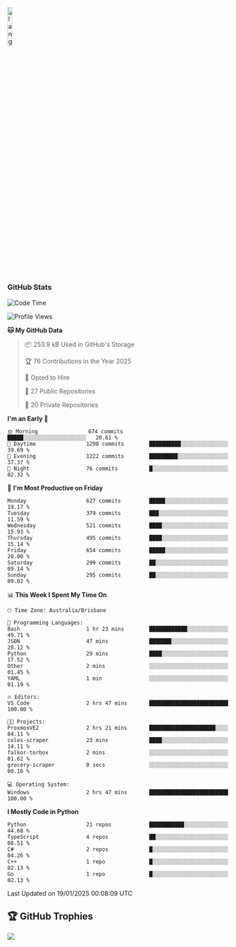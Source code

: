 <p align="left"><img width=15%" src="https://github.com/alansmathew/alansmathew/raw/master/lang.gif" alt="lang image here" /></p>

# <h3 align="left">GitHub Stats</h3>

<!--START_SECTION:waka-->
![Code Time](http://img.shields.io/badge/Code%20Time-555%20hrs%207%20mins-blue)

![Profile Views](http://img.shields.io/badge/Profile%20Views-19-blue)

**🐱 My GitHub Data** 

> 📦 253.9 kB Used in GitHub's Storage 
 > 
> 🏆 76 Contributions in the Year 2025
 > 
> 💼 Opted to Hire
 > 
> 📜 27 Public Repositories 
 > 
> 🔑 20 Private Repositories 
 > 
**I'm an Early 🐤** 

```text
🌞 Morning                674 commits         █████░░░░░░░░░░░░░░░░░░░░   20.61 % 
🌆 Daytime                1298 commits        ██████████░░░░░░░░░░░░░░░   39.69 % 
🌃 Evening                1222 commits        █████████░░░░░░░░░░░░░░░░   37.37 % 
🌙 Night                  76 commits          █░░░░░░░░░░░░░░░░░░░░░░░░   02.32 % 
```
📅 **I'm Most Productive on Friday** 

```text
Monday                   627 commits         █████░░░░░░░░░░░░░░░░░░░░   19.17 % 
Tuesday                  379 commits         ███░░░░░░░░░░░░░░░░░░░░░░   11.59 % 
Wednesday                521 commits         ████░░░░░░░░░░░░░░░░░░░░░   15.93 % 
Thursday                 495 commits         ████░░░░░░░░░░░░░░░░░░░░░   15.14 % 
Friday                   654 commits         █████░░░░░░░░░░░░░░░░░░░░   20.00 % 
Saturday                 299 commits         ██░░░░░░░░░░░░░░░░░░░░░░░   09.14 % 
Sunday                   295 commits         ██░░░░░░░░░░░░░░░░░░░░░░░   09.02 % 
```


📊 **This Week I Spent My Time On** 

```text
🕑︎ Time Zone: Australia/Brisbane

💬 Programming Languages: 
Bash                     1 hr 23 mins        ████████████░░░░░░░░░░░░░   49.71 % 
JSON                     47 mins             ███████░░░░░░░░░░░░░░░░░░   28.12 % 
Python                   29 mins             ████░░░░░░░░░░░░░░░░░░░░░   17.52 % 
Other                    2 mins              ░░░░░░░░░░░░░░░░░░░░░░░░░   01.45 % 
YAML                     1 min               ░░░░░░░░░░░░░░░░░░░░░░░░░   01.19 % 

🔥 Editors: 
VS Code                  2 hrs 47 mins       █████████████████████████   100.00 % 

🐱‍💻 Projects: 
ProxmoxVE2               2 hrs 21 mins       █████████████████████░░░░   84.11 % 
coles-scraper            23 mins             ████░░░░░░░░░░░░░░░░░░░░░   14.11 % 
falkor-torbox            2 mins              ░░░░░░░░░░░░░░░░░░░░░░░░░   01.62 % 
grocery-scraper          0 secs              ░░░░░░░░░░░░░░░░░░░░░░░░░   00.16 % 

💻 Operating System: 
Windows                  2 hrs 47 mins       █████████████████████████   100.00 % 
```

**I Mostly Code in Python** 

```text
Python                   21 repos            ███████████░░░░░░░░░░░░░░   44.68 % 
TypeScript               4 repos             ██░░░░░░░░░░░░░░░░░░░░░░░   08.51 % 
C#                       2 repos             █░░░░░░░░░░░░░░░░░░░░░░░░   04.26 % 
C++                      1 repo              █░░░░░░░░░░░░░░░░░░░░░░░░   02.13 % 
Go                       1 repo              █░░░░░░░░░░░░░░░░░░░░░░░░   02.13 % 
```




 Last Updated on 19/01/2025 00:08:09 UTC
<!--END_SECTION:waka-->

## 🏆 GitHub Trophies

![](https://github-profile-trophy.vercel.app/?username=samh06&theme=discord&no-frame=true&no-bg=false&margin-w=4)
